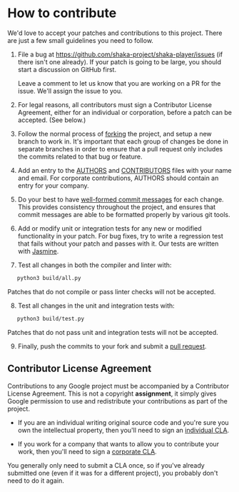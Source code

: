 # How to contribute #

We'd love to accept your patches and contributions to this project.  There are
just a few small guidelines you need to follow.

1. File a bug at https://github.com/shaka-project/shaka-player/issues (if there
   isn't one already).  If your patch is going to be large, you should start a
   discussion on GitHub first.

   Leave a comment to let us know that you are working on a PR for the issue.
   We'll assign the issue to you.

2. For legal reasons, all contributors must sign a Contributor License
   Agreement, either for an individual or corporation, before a patch can be
   accepted.  (See below.)

3. Follow the normal process of [forking][] the project, and setup a new
   branch to work in.  It's important that each group of changes be done in
   separate branches in order to ensure that a pull request only includes the
   commits related to that bug or feature.

4. Add an entry to the [AUTHORS][] and [CONTRIBUTORS][] files with your name
   and email.  For corporate contributions, AUTHORS should contain an entry
   for your company.

5. Do your best to have [well-formed commit messages][] for each change.
   This provides consistency throughout the project, and ensures that commit
   messages are able to be formatted properly by various git tools.

6. Add or modify unit or integration tests for any new or modified
   functionality in your patch.  For bug fixes, try to write a regression test
   that fails without your patch and passes with it. Our tests are written with
   [Jasmine](https://jasmine.github.io/).

7. Test all changes in both the compiler and linter with:
```sh
   python3 build/all.py
```
   Patches that do not compile or pass linter checks will not be accepted.

8. Test all changes in the unit and integration tests with:
```sh
   python3 build/test.py
```
   Patches that do not pass unit and integration tests will not be accepted.

9. Finally, push the commits to your fork and submit a [pull request][].

[forking]: https://help.github.com/articles/fork-a-repo
[AUTHORS]: AUTHORS
[CONTRIBUTORS]: CONTRIBUTORS
[well-formed commit messages]: http://tbaggery.com/2008/04/19/a-note-about-git-commit-messages.html
[pull request]: https://help.github.com/articles/creating-a-pull-request


## Contributor License Agreement ##

Contributions to any Google project must be accompanied by a Contributor
License Agreement.  This is not a copyright **assignment**, it simply gives
Google permission to use and redistribute your contributions as part of the
project.

  * If you are an individual writing original source code and you're sure you
    own the intellectual property, then you'll need to sign an [individual
    CLA][].

  * If you work for a company that wants to allow you to contribute your work,
    then you'll need to sign a [corporate CLA][].

You generally only need to submit a CLA once, so if you've already submitted
one (even if it was for a different project), you probably don't need to do it
again.

[individual CLA]: https://developers.google.com/open-source/cla/individual
[corporate CLA]: https://developers.google.com/open-source/cla/corporate

